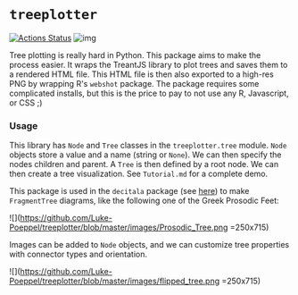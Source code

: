 # `treeplotter`
[![Actions Status](https://github.com/Luke-Poeppel/treeplotter/workflows/Build/badge.svg)](https://github.com/Luke-Poeppel/treeplotter/actions)
![img](https://img.shields.io/badge/semver-0.3.0-green)

Tree plotting is really hard in Python. This package aims to make the process easier. It wraps the TreantJS library to plot trees and saves them to a rendered HTML file. This HTML file is then also exported to a high-res PNG by wrapping R's ``webshot`` package. The package requires some complicated installs, but this is the price to pay to not use any R, Javascript, or CSS ;)

### Usage
This library has `Node` and `Tree` classes in the `treeplotter.tree` module. `Node` objects store a value and a name (string or `None`). We can then specify the nodes children and parent. A `Tree` is then defined by a root node. We can then create a tree visualization. See `Tutorial.md` for a complete demo. 

This package is used in the `decitala` package (see [here](https://github.com/Luke-Poeppel/decitala)) to make `FragmentTree` diagrams, like the following one of the Greek Prosodic Feet:

![](https://github.com/Luke-Poeppel/treeplotter/blob/master/images/Prosodic_Tree.png =250x715)

Images can be added to `Node` objects, and we can customize tree properties with connector types and orientation. 

![](https://github.com/Luke-Poeppel/treeplotter/blob/master/images/flipped_tree.png =250x715)

<!-- <img src="images/Prosodic_Tree.png" height="250" width="715" style="border: 2px solid"> -->
<!-- <img src="images/flipped_tree.png" height="250" width="715" style="border: 2px solid"> -->